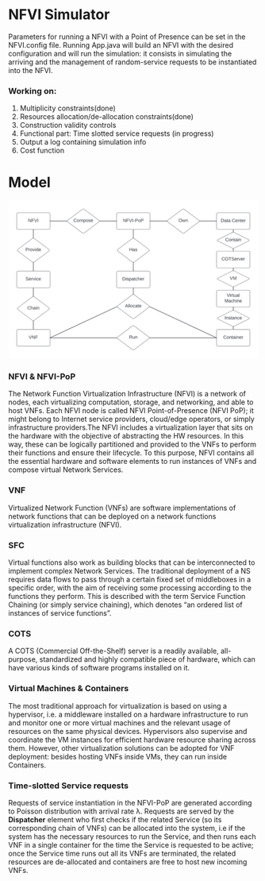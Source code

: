 # NFVI Simulator
Parameters for running a NFVI with a Point of Presence can be set in the NFVI.config file.
Running App.java will build an NFVI with the desired configuration and will run the simulation:
it consists in simulating the arriving and the management of random-service requests to be instantiated into the NFVI.

### Working on: 
1. Multiplicity constraints(done)
2. Resources allocation/de-allocation constraints(done)
3. Construction validity controls
4. Functional part: Time slotted service requests (in progress)
5. Output a log containing simulation info
6. Cost function


# Model
![Alt text](./res/NFVI%20Model2.png)
### NFVI & NFVI-PoP
The Network Function Virtualization Infrastructure (NFVI) is a network of nodes, each virtualizing computation, storage, and networking, and able to host VNFs. Each NFVI node is called NFVI Point-of-Presence (NFVI PoP); it might belong to Internet service providers, cloud/edge operators, or simply infrastructure providers.The NFVI includes a virtualization layer that sits on the hardware with the objective of abstracting the HW resources. In this way, these can be logically partitioned and provided to the VNFs to perform their functions and ensure their lifecycle. To this purpose, NFVI contains all the essential hardware and software elements to run instances of VNFs and compose virtual Network Services.

### VNF
Virtualized Network Function (VNFs) are software implementations of network functions that can be deployed on a network functions virtualization infrastructure (NFVI).


### SFC
Virtual functions also work as building blocks that can be interconnected to implement complex Network Services. The traditional deployment of a NS requires data flows to pass through a certain fixed set of middleboxes in a specific order, with the aim of receiving some processing according to the functions they perform. This is described with the term Service Function Chaining (or simply service chaining), which denotes “an ordered list of instances of service functions”.


### COTS
A COTS (Commercial Off-the-Shelf) server is a readily available, all-purpose, standardized and highly compatible piece of hardware, which can have various kinds of software programs installed on it.

### Virtual Machines & Containers
The most traditional approach for virtualization is based on using a hypervisor, i.e. a middleware installed on a hardware infrastructure to run and monitor one or more virtual machines and the relevant usage of resources on the same physical devices. Hypervisors also supervise and coordinate the VM instances for efficient hardware resource sharing across them. However, other virtualization solutions can be adopted for VNF deployment: besides hosting VNFs inside VMs, they can run inside Containers.

### Time-slotted Service requests
Requests of service instantiation in the NFVI-PoP are generated according to Poisson distribution with arrival rate λ. Requests are served by the **Dispatcher** element who first checks if the related Service (so its corresponding chain of VNFs) can be allocated into the system, i.e if the system has the necessary resources to run the Service, and then runs each VNF in a single container for the time the Service is requested to be active; once the Service time runs out all its VNFs are terminated, the related resources are de-allocated and containers are free to host new incoming VNFs.




